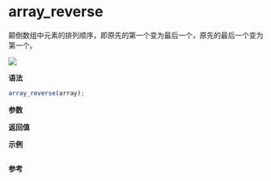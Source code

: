 # array_reverse

颠倒数组中元素的排列顺序，即原先的第一个变为最后一个，原先的最后一个变为第一个。

![](https://img.shields.io/badge/-Array-blue)

**语法**

```js
array_reverse(array);
```

**参数**

**返回值**

**示例**

```js

```

**参考**
